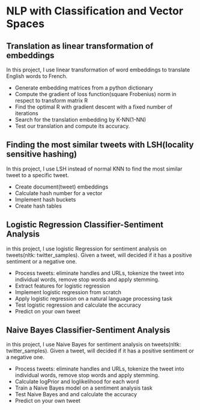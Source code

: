 # NLP with Classification and Vector Spaces

## Translation as linear transformation of embeddings
In this project, I use linear transformation of word embeddings to translate English words to French.<br>

* Generate embedding matrices from a python dictionary 
* Compute the gradient of loss function(square Frobenius) norm in respect to transform matrix R
* Find the optimal R with gradient descent with a fixed number of iterations 
* Search for the translation embedding by K-NN(1-NN)
* Test our translation and compute its accuracy.

## Finding the most similar tweets with LSH(locality sensitive hashing)
In this project, I use LSH instead of normal KNN to find the most similar tweet to a specific tweet.
* Create document(tweet) embeddings
* Calculate hash number for a vector
* Implement hash buckets
* Create hash tables


## Logistic Regression Classifier-Sentiment Analysis
in this project, I use logistic Regression for sentiment analysis on tweets(nltk: twitter_samples). Given a tweet,  will decided if it has a positive sentiment or a negative one.

* Process tweets: eliminate handles and URLs, tokenize the tweet into individual words, remove stop words and apply stemming.
* Extract features for logistic regression
* Implement logistic regression from scratch
* Apply logistic regression on a natural language processing task
* Test logistic regression and calculate the accuracy 
* Predict on your own tweet


## Naive Bayes Classifier-Sentiment Analysis
in this project, I use Naive Bayes for sentiment analysis on tweets(nltk: twitter_samples). Given a tweet,  will decided if it has a positive sentiment or a negative one. 

* Process tweets: eliminate handles and URLs, tokenize the tweet into individual words, remove stop words and apply stemming.
* Calculate logPrior and loglikelihood for each word
* Train a Naive Bayes model on a sentiment analysis task
* Test Naive Bayes and and calculate the accuracy 
* Predict on your own tweet

